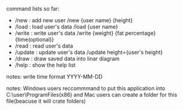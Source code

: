 command lists so far:

- /new : add new user /new {user name} {height}
- /load : load user's data /load {user name}
- /write : write user's data /write {weight} {fat percentage} {time(optional)}
- /read : read user's data
- /update : update user's data /update height={user's height}
- /draw : draw saved data into linar diagram
- /help : show the help list

notes: write time format YYYY-MM-DD

notes: Windows users reccommmand to put this application into C:\user\ProgramFiles(x86)
and Mac users can create a folder for this file(beacuse it will crate folders)